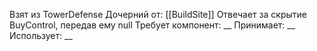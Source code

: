 Взят из TowerDefense
Дочерний от: [[BuildSite]]
Отвечает за скрытие BuyControl, передав ему null
Требует компонент: __
Принимает: __
Использует: __